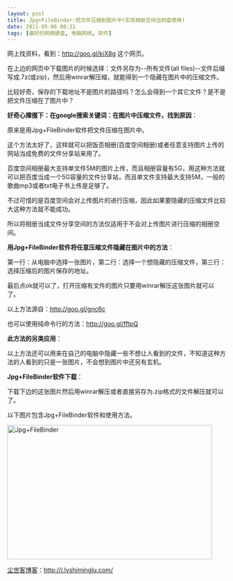 ```yaml
---
layout: post
title: Jpg+FileBinder:把文件压缩到图片中(实现相册空间当网盘使用)
date: 2011-05-06 00:31
tags: [最好的网络硬盘, 电脑网络, 软件]
---
```

网上找资料，看到：<a href="http://goo.gl/kiX8g" target="_blank">http://goo.gl/kiX8g</a> 这个网页。

在上边的网页中下载图片的时候选择：文件另存为--所有文件(all files)--文件后缀写成.7z(或zip)，然后用winrar解压缩，就能得到一个隐藏在图片中的压缩文件。

比较好奇，保存的下载地址不是图片的路径吗？怎么会得到一个其它文件？是不是把文件压缩在了图片中？

<strong>好奇心撺掇下：在google搜索关键词：在图片中压缩文件，找到原因</strong>：

原来是用Jpg+FileBinder软件把文件压缩在图片中。

这个方法太好了，这样就可以把饭否相册(百度空间相册)或者任意支持图片上传的网站当成免费的文件分享站来用了。

百度空间相册最大支持单文件5M的图片上传，而且相册容量有5G，用这种方法就可以把百度当成一个5G容量的文件分享站，而且单文件支持最大支持5M，一般的歌曲mp3或者txt电子书上传是足够了。

不过可惜的是百度空间会对上传图片的进行压缩，因此如果要隐藏的压缩文件比较大这种方法就不能成功。

所以将相册当成文件分享空间的方法仅适用于不会对上传图片进行压缩的相册空间。

<strong>用Jpg+FileBinder软件将任意压缩文件隐藏在图片中的方法</strong>：

第一行：从电脑中选择一张图片，第二行：选择一个想隐藏的压缩文件，第三行：选择压缩后的图片保存的地址。

最后点ok就可以了，打开压缩有文件的图片只要用winrar解压这张图片就可以了。

以上方法源自：<a href="http://goo.gl/gnc6c" target="_blank">http://goo.gl/gnc6c</a>

也可以使用纯命令行的方法：<a href="http://goo.gl/fftpQ" target="_blank">http://goo.gl/fftpQ</a>

<strong>此方法的另类应用</strong>：

以上方法还可以用来在自己的电脑中隐藏一些不想让人看到的文件，不知道这种方法的人看到的只是一张图片，不会想到图片中还另有玄机。

<strong>Jpg+FileBinder软件下载</strong>：

下载下边的这张图片然后用winrar解压或者直接另存为.zip格式的文件解压就可以了。

以下图片包含Jpg+FileBinder软件和使用方法。

<a href="http://s2.homezz.com/201105/1170/4072_o.jpg"><img class="alignnone" title="Jpg+FileBinder:把文件压缩到图片中" src="http://s2.homezz.com/201105/1170/4072_o.jpg" alt="Jpg+FileBinder" width="472" height="309" /></a>

<a href="http://i.lvshiminglu.com/">尘世客博客</a>：<a href="http://i.lvshiminglu.com/">http://i.lvshiminglu.com/</a>

